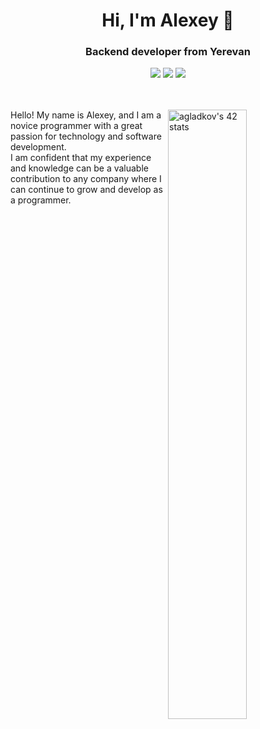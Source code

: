 <div align="center">
  <h1>Hi, I'm Alexey 👋</h1>
  <h3>Backend developer from Yerevan</h3>
  <a href="https://www.facebook.com/profile.php?id=100088166472982"><img src="https://img.shields.io/badge/Facebook-%231877F2.svg?style=for-the-badge&logo=Facebook&logoColor=white" /></a>
<a href="https://www.linkedin.com/in/alexey-gladkov-6208b9258/"><img src="https://img.shields.io/badge/linkedin-%230077B5.svg?style=for-the-badge&logo=linkedin&logoColor=white" /></a>
<a href="https://t.me/adamsonbor"><img src="https://img.shields.io/badge/Telegram-2CA5E0?style=for-the-badge&logo=telegram&logoColor=white" /></a>
 <br/><br/><br/>
</div>

<!--
<img src="https://i0.wp.com/www.printmag.com/wp-content/uploads/2021/02/4cbe8d_f1ed2800a49649848102c68fc5a66e53mv2.gif?fit=476%2C280&ssl=1"  width="100%"/>
-->

<a href="https://github.com/JaeSeoKim/badge42"><img align="right" width="50%"  src="https://badge42.vercel.app/api/v2/clg5dn5qz002108m98y4mrk2r/stats?cursusId=21&coalitionId=undefined" alt="agladkov's 42 stats" /></a>

Hello! My name is Alexey, and I am a novice programmer with a great passion for technology and
software development.<br /> I am confident that my experience and knowledge can be a valuable
contribution to any company where I can continue to grow and develop as a programmer.<br />

<!-- ![gif](https://media2.giphy.com/media/f3iwJFOVOwuy7K6FFw/giphy.gif?cid=ecf05e47qcvpc0fi5uhta7wdtnbcw0vd5dyzr4vvncreecmt&rid=giphy.gif&ct=g)<br /> -->

<!--
<h2 > 🚀 &nbsp;Some Tools I Have Used and Learned</h2>
<p align="left">
<img src="https://cdn.jsdelivr.net/gh/devicons/devicon/icons/python/python-original-wordmark.svg" alt="python" height="60" width="60"/>
<img src="https://cdn.jsdelivr.net/gh/devicons/devicon/icons/c/c-original.svg" alt="C" height="60" width="60"/>
<img src="https://cdn.jsdelivr.net/gh/devicons/devicon/icons/html5/html5-original-wordmark.svg" alt="HTML5" height="60" width="60"/>
<img src="https://cdn.jsdelivr.net/gh/devicons/devicon/icons/css3/css3-original-wordmark.svg" alt="CSS3" height="60" width="60"/>
<img src="https://cdn.jsdelivr.net/gh/devicons/devicon/icons/bash/bash-original.svg" alt="bash" height="60" width="60"/>
<img src="https://cdn.jsdelivr.net/gh/devicons/devicon/icons/git/git-plain.svg"  alt="git" height="60" width="60"/>
<img src="https://cdn.jsdelivr.net/gh/devicons/devicon/icons/pandas/pandas-original-wordmark.svg" alt="pandas" height="60" width="60"/>
<img src="https://cdn.jsdelivr.net/gh/devicons/devicon/icons/numpy/numpy-original-wordmark.svg" alt="numpy" height="60" width="60"/>
<img src="https://cdn.jsdelivr.net/gh/devicons/devicon/icons/sqlite/sqlite-original-wordmark.svg" alt="SQLite" height="60" width="60"/>
<img src="https://cdn.jsdelivr.net/gh/devicons/devicon/icons/linux/linux-original.svg" alt="Linux" height="60" width="60"/>
<img src="https://cdn.jsdelivr.net/gh/devicons/devicon/icons/selenium/selenium-original.svg" alt="selenium" height="60" width="60"/>
</p> 

![Neovim](https://img.shields.io/badge/NeoVim-%2357A143.svg?&style=for-the-badge&logo=neovim&logoColor=white)
![Sublime Text](https://img.shields.io/badge/sublime_text-%23575757.svg?style=for-the-badge&logo=sublime-text&logoColor=important)
![Vim](https://img.shields.io/badge/VIM-%2311AB00.svg?style=for-the-badge&logo=vim&logoColor=white)
![Visual Studio Code](https://img.shields.io/badge/Visual%20Studio%20Code-0078d7.svg?style=for-the-badge&logo=visual-studio-code&logoColor=white)
-->

<!-- <h2 > 🚀 &nbsp;My social media</h2> -->

<!--
<br />
<hr>

 ![Snake animation](https://github.com/thepiyushmalhotra/thepiyushmalhotra/blob/output/github-contribution-grid-snake.svg) 

<br />
<hr>

<h2 > 🚀 &nbsp;Sertificates</h2>
-->
<!--
<table>
<tr>
<td align="center"><a href="https://www.kaggle.com/learn/certification/alexeybor/intermediate-machine-learning"><img src="./certiificates/AlexeyBor - Intermediate Machine Learning.png" width="90%"/></a></td>
<td align="center"><a href="https://www.kaggle.com/learn/certification/alexeybor/intro-to-machine-learning"><img src="./certiificates/AlexeyBor - Intro to Machine Learning.png" width="90%"/></a></td>
</tr>
<tr>
<td align="center"><a href="https://www.kaggle.com/learn/certification/alexeybor/feature-engineering"><img src="./certiificates/AlexeyBor - Feature Engineering.png" width="90%"/></a></td>
<td align="center"><a href="https://www.kaggle.com/learn/certification/alexeybor/feature-engineering"><img src="./certiificates/AlexeyBor - Data Visualization.png" width="90%"/></a></td>
</tr>
<tr>
<td align="center"><a href="https://stepik.org/cert/882497"><img src="./certiificates/statistic.png" width="90%"/></a></td>
<td align="center"><a href="https://stepik.org/cert/866805"><img src="./certiificates/Python.png"  width="90%"/></a></td>
</tr>
<tr>
<td align="center"><a href="https://stepik.org/cert/1599206"><img src="./certiificates/OOP.png"  width="90%"/></a></td>
<td align="center"><a href="https://stepik.org/cert/1518712"><img src="./certiificates/sql.png"  width="90%"/></a></td>
</tr>
<td align="center"><a href="https://stepik.org/cert/897137"><img src="./certiificates/ML.png"  width="90%"/></a></td>
<td align="center"><a href="https://stepik.org/cert/1878649"><img src="./certiificates/QA.png" width="90%"/></a></td>
</tr>
</table>

You can see my <a href="https://stepik.org/users/292380718">Stepik</a> account!
-->
<br />

<!-- <div style="display:flex"> -->
<!-- <img style="height:auto; width:55%" src="https://github-readme-stats.vercel.app/api?username=adamsonbor&show_icons=true&theme=radical&hide_border=true"/> -->
<!-- <img style="height:auto; width:40%" src="https://github-readme-stats.vercel.app/api/top-langs/?username=adamsonbor&theme=radical&hide_border=true&layout=compact)](https://github.com/anuraghazra/github-readme-stats"/> -->
<!-- </div> -->
